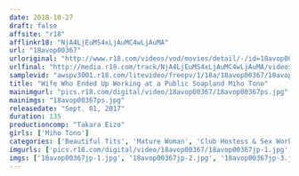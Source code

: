 ```yaml
---
date: 2018-10-27
draft: false
affsite: "r18"
afflinkr18: "NjA4LjEuMS4xLjAuMC4wLjAuMA"
url: "18avop00367"
urloriginal: "http://www.r18.com/videos/vod/movies/detail/-/id=18avop00367"
urlfinal: "http://media.r18.com/track/NjA4LjEuMS4xLjAuMC4wLjAuMA/videos/vod/movies/detail/-/id=18avop00367"
samplevid: "awspv3001.r18.com/litevideo/freepv/1/18a/18avop00367/18avop00367_dmb_w.mp4"
title: "Wife Who Ended Up Working at a Public Soapland Miho Tono"
mainimgurl: "pics.r18.com/digital/video/18avop00367/18avop00367ps.jpg"
mainimgs: "18avop00367ps.jpg"
releasedate: "Sept. 01, 2017"
duration: 135
productioncomp: "Takara Eizo"
girls: ['Miho Tono']
categories: ['Beautiful Tits', 'Mature Woman', 'Club Hostess & Sex Worker', 'Married Woman', 'Featured Actress', 'Lotion', 'Hi-Def', 'AV OPEN 2017 Married Woman/Mature Woman Category']
imgurls: ['pics.r18.com/digital/video/18avop00367/18avop00367jp-1.jpg', 'pics.r18.com/digital/video/18avop00367/18avop00367jp-2.jpg', 'pics.r18.com/digital/video/18avop00367/18avop00367jp-3.jpg', 'pics.r18.com/digital/video/18avop00367/18avop00367jp-4.jpg', 'pics.r18.com/digital/video/18avop00367/18avop00367jp-5.jpg', 'pics.r18.com/digital/video/18avop00367/18avop00367jp-6.jpg', 'pics.r18.com/digital/video/18avop00367/18avop00367jp-7.jpg', 'pics.r18.com/digital/video/18avop00367/18avop00367jp-8.jpg', 'pics.r18.com/digital/video/18avop00367/18avop00367jp-9.jpg', 'pics.r18.com/digital/video/18avop00367/18avop00367jp-10.jpg', 'pics.r18.com/digital/video/18avop00367/18avop00367jp-11.jpg', 'pics.r18.com/digital/video/18avop00367/18avop00367jp-12.jpg', 'pics.r18.com/digital/video/18avop00367/18avop00367jp-13.jpg', 'pics.r18.com/digital/video/18avop00367/18avop00367jp-14.jpg', 'pics.r18.com/digital/video/18avop00367/18avop00367jp-15.jpg', 'pics.r18.com/digital/video/18avop00367/18avop00367jp-16.jpg', 'pics.r18.com/digital/video/18avop00367/18avop00367jp-17.jpg', 'pics.r18.com/digital/video/18avop00367/18avop00367jp-18.jpg', 'pics.r18.com/digital/video/18avop00367/18avop00367jp-19.jpg', 'pics.r18.com/digital/video/18avop00367/18avop00367jp-20.jpg']
imgs: ['18avop00367jp-1.jpg', '18avop00367jp-2.jpg', '18avop00367jp-3.jpg', '18avop00367jp-4.jpg', '18avop00367jp-5.jpg', '18avop00367jp-6.jpg', '18avop00367jp-7.jpg', '18avop00367jp-8.jpg', '18avop00367jp-9.jpg', '18avop00367jp-10.jpg', '18avop00367jp-11.jpg', '18avop00367jp-12.jpg', '18avop00367jp-13.jpg', '18avop00367jp-14.jpg', '18avop00367jp-15.jpg', '18avop00367jp-16.jpg', '18avop00367jp-17.jpg', '18avop00367jp-18.jpg', '18avop00367jp-19.jpg', '18avop00367jp-20.jpg']
---
```

